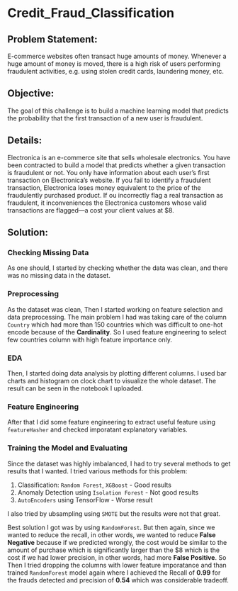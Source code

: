 # Credit_Fraud_Classification

## Problem Statement:
E-commerce websites often transact huge amounts of money. Whenever a huge amount of money is moved, there is a high risk of users performing fraudulent activities, e.g. using stolen credit cards, laundering money, etc.

## Objective:
The goal of this challenge is to build a machine learning model that predicts the probability that the first transaction of a new user is fraudulent.

## Details:
Electronica is an e-commerce site that sells wholesale electronics. You have been contracted to build a model that predicts whether a given transaction is fraudulent or not. You only have information about each user’s first transaction on Electronica’s website. If you fail to identify a fraudulent transaction, Electronica loses money equivalent to the price of the fraudulently purchased product. If ou incorrectly flag a real transaction as fraudulent, it inconveniences the Electronica customers whose valid transactions are flagged—a cost your client values at $8.

## Solution:

### Checking Missing Data
As one should, I started by checking whether the data was clean, and there was no missing data in the dataset. 

### Preprocessing
As the dataset was clean, Then I started working on feature selection and data preprocessing. The main problem I had was taking care of the column `Country` which had more than 150 countries which was difficult to one-hot encode because of the **Cardinality**. So I used feature engineering to select few countries column with high feature importance only. 

### EDA
Then, I started doing data analysis by plotting different columns. I used bar charts and histogram on clock chart to visualize the whole dataset. The result can be seen in the notebook I uploaded. 

### Feature Engineering
After that I did some feature engineering to extract useful feature using `featureHasher` and checked imporatant explanatory variables. 

### Training the Model and Evaluating

Since the dataset was highly imbalanced, I had to try several methods to get results that I wanted. I tried various methods for this problem: 
1. Classification: `Random Forest`, `XGBoost` - Good results  
2. Anomaly Detection using `Isolation Forest` - Not good results
3. `AutoEncoders` using TensorFlow            - Worse result

I also tried by ubsampling using `SMOTE` but the results were not that great.

Best solution I got was by using `RandomForest`. But then again, since we wanted to reduce the recall, in other words, we wanted to reduce **False Negative** because if we predicted wrongly, the cost would be similar to the amount of purchase which is significantly larger than the $8 which is the cost if we had lower precision, in other words, had more **False Positive**. So Then I tried dropping the columns with lower feature imporatance and than trained `RandomForest` model again where I achieved the Recall of **0.99** for the frauds detected and precision of **0.54** which was considerable tradeoff.



